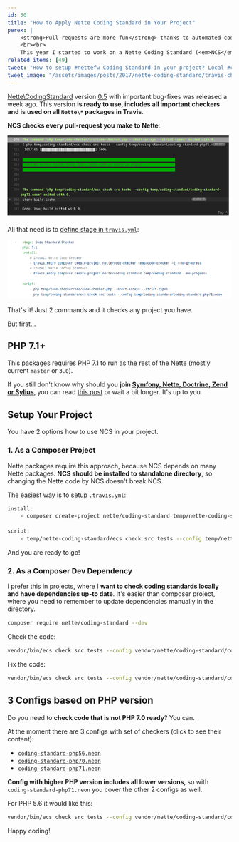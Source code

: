 ```yaml
---
id: 50
title: "How to Apply Nette Coding Standard in Your Project"
perex: |
    <strong>Pull-requests are more fun</strong> thanks to automated coding standard. You don't have explain where to put space or bracket. You <strong>can talk about architecture or meaning of the code</strong> instead. Moreover in open-source. <strong>I wanted to make this possible in Nette</strong>, but Coding Standards could be found only in <a href="https://nette.org/en/coding-standard">documentation</a>.
    <br><br>
    This year I started to work on a Nette Coding Standard (<em>NCS</em>) that you can put to CLI. And you'll <strong>be able set it up in in your project</strong> yourself today.
related_items: [49]
tweet: "How to setup #nettefw Coding Standard in your project? Local #ci or #travisci"
tweet_image: "/assets/images/posts/2017/nette-coding-standard/travis-check.png"
---
```


[Nette\CodingStandard](https://github.com/nette/coding-standard/) version [0.5](https://github.com/nette/coding-standard/releases/tag/v0.5.0) with important bug-fixes was released a week ago. This version **is ready to use, includes all important checkers and is used on all `Nette\*` packages in Travis**.

**NCS checks every pull-request you make to Nette**:

<div>
    <a href="https://travis-ci.org/nette/application/jobs/261987910#L349">
        <img src="/assets/images/posts/2017/nette-coding-standard/travis-check.png" class="img-thumbnail">
    </a>
</div>


All that need is to [define stage in `travis.yml`](https://github.com/nette/application/blob/2f545e64fc4bfc941d7e48a95e3faca7c468ac35/.travis.yml#L31-L41):

<div>
    <img src="/assets/images/posts/2017/nette-coding-standard/travis-setup.png" class="img-thumbnail">
</div>

That's it! Just 2 commands and it checks any project you have.

But first...


## PHP 7.1+

This packages requires PHP 7.1 to run as the rest of the Nette (mostly current `master` or `3.0`).

If you still don't know why should you **join [Symfony, Nette, Doctrine, Zend or Sylius](https://gophp71.org/)**, you can read [this post](/blog/2017/06/05/go-php-71/#why-go-right-to-php-7-1) or wait a bit longer. It's up to you.


## Setup Your Project

You have 2 options how to use NCS in your project.


### 1. As a Composer Project

Nette packages require this approach, because NCS depends on many Nette packages. **NCS should be installed to standalone directory**, so changing the Nette code by NCS doesn't break NCS.

The easiest way is to setup `.travis.yml`:

```bash
install:
    - composer create-project nette/coding-standard temp/nette-coding-standard

script:
    - temp/nette-coding-standard/ecs check src tests --config temp/nette-coding-standard/coding-standard-php71.neon
```

And you are ready to go!


### 2. As a Composer Dev Dependency

I prefer this in projects, where I **want to check coding standards locally and have dependencies up-to date**. It's easier than composer project, where you need to remember to update dependencies manually in the directory.

```bash
composer require nette/coding-standard --dev
```

Check the code:

```bash
vendor/bin/ecs check src tests --config vendor/nette/coding-standard/coding-standard-php71.neon
```

Fix the code:

```bash
vendor/bin/ecs check src tests --config vendor/nette/coding-standard/coding-standard-php71.neon --fix
```



## 3 Configs based on PHP version

Do you need to **check code that is not PHP 7.0 ready**? You can.


At the moment there are 3 configs with set of checkers (click to see their content):

- [`coding-standard-php56.neon`](https://github.com/nette/coding-standard/blob/2f935070b82fbe4b1da8e564a8dc6dcb9bbeca25/coding-standard-php56.neon)
- [`coding-standard-php70.neon`](https://github.com/nette/coding-standard/blob/2f935070b82fbe4b1da8e564a8dc6dcb9bbeca25/coding-standard-php70.neon)
- [`coding-standard-php71.neon`](https://github.com/nette/coding-standard/blob/2f935070b82fbe4b1da8e564a8dc6dcb9bbeca25/coding-standard-php71.neon)

**Config with higher PHP version includes all lower versions**, so with `coding-standard-php71.neon` you cover the other 2 configs as well.


For PHP 5.6 it would like this:

```bash
vendor/bin/ecs check src tests --config vendor/nette/coding-standard/coding-standard-php56.neon
```


Happy coding!